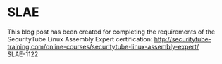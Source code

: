 # SLAE
This blog post has been created for completing the requirements of the SecurityTube Linux Assembly Expert certification:  http://securitytube-training.com/online-courses/securitytube-linux-assembly-expert/  
SLAE-1122
